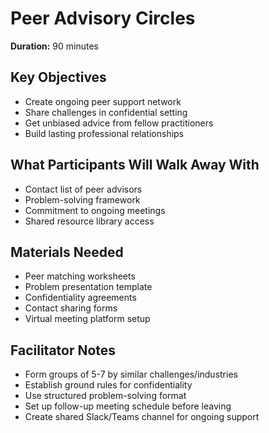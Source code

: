 # Peer Advisory Circles

**Duration:** 90 minutes

## Key Objectives
- Create ongoing peer support network
- Share challenges in confidential setting
- Get unbiased advice from fellow practitioners
- Build lasting professional relationships

## What Participants Will Walk Away With
- Contact list of peer advisors
- Problem-solving framework
- Commitment to ongoing meetings
- Shared resource library access

## Materials Needed
- Peer matching worksheets
- Problem presentation template
- Confidentiality agreements
- Contact sharing forms
- Virtual meeting platform setup

## Facilitator Notes
- Form groups of 5-7 by similar challenges/industries
- Establish ground rules for confidentiality
- Use structured problem-solving format
- Set up follow-up meeting schedule before leaving
- Create shared Slack/Teams channel for ongoing support